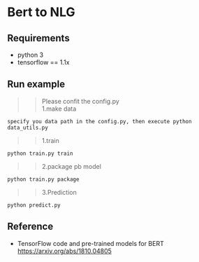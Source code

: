 # Bert to NLG

## Requirements  
- python 3  
- tensorflow == 1.1x 

## Run example  
>>Please confit the config.py  
>>1.make data  
```
specify you data path in the config.py, then execute python data_utils.py
```    
>>1.train  
```shell
python train.py train  
```  
>>2.package pb model  
```shell
python train.py package  
```  
>>3.Prediction
```shell
python predict.py  
```  

## Reference  
- TensorFlow code and pre-trained models for BERT https://arxiv.org/abs/1810.04805 
